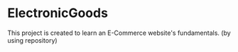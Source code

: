 # ElectronicGoods
This project is created to learn an E-Commerce website's fundamentals. (by using repository)

